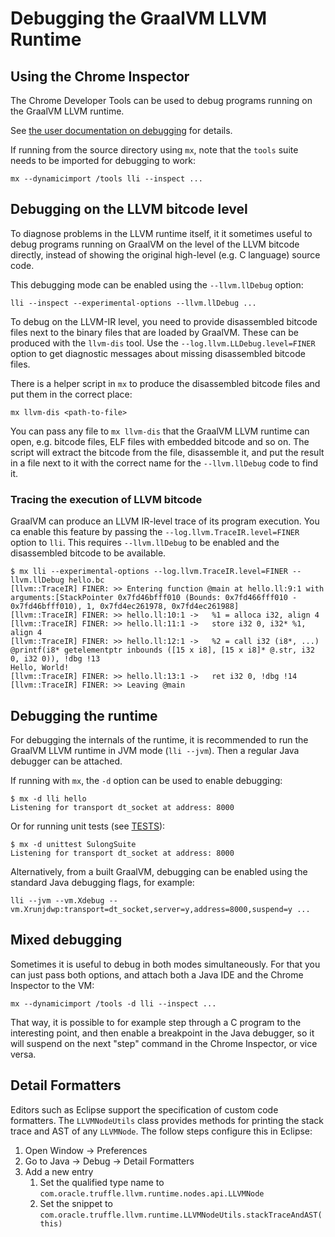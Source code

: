 # Debugging the GraalVM LLVM Runtime

## Using the Chrome Inspector

The Chrome Developer Tools can be used to debug programs running on the GraalVM
LLVM runtime.

See [the user documentation on debugging](../../../docs/reference-manual/llvm/Debugging.md) for details.

If running from the source directory using `mx`, note that the `tools` suite
needs to be imported for debugging to work:

```
mx --dynamicimport /tools lli --inspect ...
```

## Debugging on the LLVM bitcode level

To diagnose problems in the LLVM runtime itself, it it sometimes useful to debug
programs running on GraalVM on the level of the LLVM bitcode directly, instead
of showing the original high-level (e.g. C language) source code.

This debugging mode can be enabled using the `--llvm.llDebug` option:

```
lli --inspect --experimental-options --llvm.llDebug ...
```

To debug on the LLVM-IR level, you need to provide disassembled bitcode files
next to the binary files that are loaded by GraalVM. These can be produced with
the `llvm-dis` tool. Use the `--log.llvm.LLDebug.level=FINER` option to get
diagnostic messages about missing disassembled bitcode files.

There is a helper script in `mx` to produce the disassembled bitcode files and
put them in the correct place:

```
mx llvm-dis <path-to-file>
```

You can pass any file to `mx llvm-dis` that the GraalVM LLVM runtime can open,
e.g. bitcode files, ELF files with embedded bitcode and so on. The script will
extract the bitcode from the file, disassemble it, and put the result in a file
next to it with the correct name for the `--llvm.llDebug` code to find it.

### Tracing the execution of LLVM bitcode

GraalVM can produce an LLVM IR-level trace of its program execution. You ca
enable this feature by passing the `--log.llvm.TraceIR.level=FINER` option to
`lli`. This requires `--llvm.llDebug` to be enabled and the disassembled bitcode
to be available.

```
$ mx lli --experimental-options --log.llvm.TraceIR.level=FINER --llvm.llDebug hello.bc
[llvm::TraceIR] FINER: >> Entering function @main at hello.ll:9:1 with arguments:[StackPointer 0x7fd46bfff010 (Bounds: 0x7fd466fff010 - 0x7fd46bfff010), 1, 0x7fd4ec261978, 0x7fd4ec261988]
[llvm::TraceIR] FINER: >> hello.ll:10:1 ->   %1 = alloca i32, align 4
[llvm::TraceIR] FINER: >> hello.ll:11:1 ->   store i32 0, i32* %1, align 4
[llvm::TraceIR] FINER: >> hello.ll:12:1 ->   %2 = call i32 (i8*, ...) @printf(i8* getelementptr inbounds ([15 x i8], [15 x i8]* @.str, i32 0, i32 0)), !dbg !13
Hello, World!
[llvm::TraceIR] FINER: >> hello.ll:13:1 ->   ret i32 0, !dbg !14
[llvm::TraceIR] FINER: >> Leaving @main
```

## Debugging the runtime

For debugging the internals of the runtime, it is recommended to run the GraalVM
LLVM runtime in JVM mode (`lli --jvm`). Then a regular Java debugger can be
attached.

If running with `mx`, the `-d` option can be used to enable debugging:

```
$ mx -d lli hello
Listening for transport dt_socket at address: 8000
```

Or for running unit tests (see [TESTS](TESTS.md)):

```
$ mx -d unittest SulongSuite
Listening for transport dt_socket at address: 8000
```

Alternatively, from a built GraalVM, debugging can be enabled using the standard
Java debugging flags, for example:

```
lli --jvm --vm.Xdebug --vm.Xrunjdwp:transport=dt_socket,server=y,address=8000,suspend=y ...
```

## Mixed debugging

Sometimes it is useful to debug in both modes simultaneously. For that you can
just pass both options, and attach both a Java IDE and the Chrome Inspector to
the VM:

```
mx --dynamicimport /tools -d lli --inspect ...
```

That way, it is possible to for example step through a C program to the
interesting point, and then enable a breakpoint in the Java debugger, so it will
suspend on the next "step" command in the Chrome Inspector, or vice versa.

## Detail Formatters

Editors such as Eclipse support the specification of custom code formatters. The
`LLVMNodeUtils` class provides methods for printing the stack trace and AST of
any `LLVMNode`. The follow steps configure this in Eclipse:

1. Open Window -> Preferences
2. Go to Java -> Debug -> Detail Formatters
3. Add a new entry
   1. Set the qualified type name to `com.oracle.truffle.llvm.runtime.nodes.api.LLVMNode`
   2. Set the snippet to
      `com.oracle.truffle.llvm.runtime.LLVMNodeUtils.stackTraceAndAST(this)`
